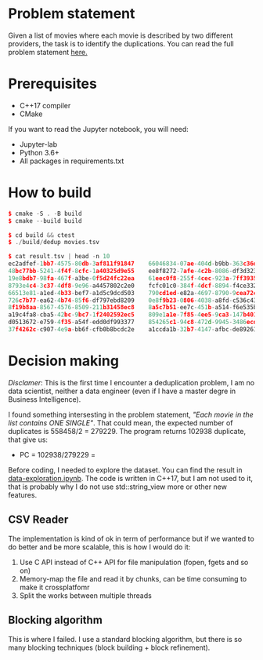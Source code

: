 # Problem statement
Given a list of movies where each movie is described by two different providers, the task is to identify the duplications.
You can read the full problem statement [here.](Problem.md)

# Prerequisites
* C++17 compiler
* CMake

If you want to read the Jupyter notebook, you will need:
* Jupyter-lab
* Python 3.6+
* All packages in requirements.txt

# How to build
````cpp
$ cmake -S . -B build
$ cmake --build build
````

````cpp
$ cd build && ctest
$ ./build/dedup movies.tsv

$ cat result.tsv | head -n 10
ec2adfef-1bb7-4575-80db-3af811f91847    66046834-07ae-404d-b9bb-363c36d9578d
48bc77bb-5241-4f4f-8cfc-1a40325d9e55    ee8f8272-7afe-4c2b-8086-df3d323080ed
19e8bdb7-98fa-467f-a3be-0f5d24fc22ea    61eec0f8-255f-4cec-923a-7ff393541070
8793e4c4-3c37-4df8-9e96-a4457802c2e0    fcfc01c0-384f-4dcf-8894-f4ce3322e258
66513e81-a1ed-4b33-bef7-a1d5c9dcd503    790cd1ed-e82a-4697-8790-9cea72c0442e
726c7b77-ea62-4b74-85f6-df797ebd8209    0e8f9b23-0806-4038-a8fd-c536c4322d9b
8f19b8aa-8567-4576-8509-211b31458ec8    8a5c7b51-ee7c-451b-a514-f6e535bdd492
a19c4fa8-cba5-42bc-9bc7-1f2402592ec5    809e1a1e-7f85-4ee5-9ca3-147b401ace2a
d0513672-e759-4f35-a54f-edd0df993377    854265c1-94c8-472d-9945-3486ecd3a829
37f4262c-c907-4e9a-bb6f-cfb0b8bcdc2e    a1ccda1b-32b7-4147-afbc-de892617561c
````

# Decision making
_Disclamer_: This is the first time I encounter a deduplication problem, I am no data scientist, neither a data engineer (even if I have a master degre in Business Intelligence).

I found something intersesting in the problem statement, _"Each movie in the list contains ONE SINGLE"_. That could mean, the expected number of duplicates is 558458/2 = 279229. The program returns 102938 duplicate, that give us:
* PC = 102938/279229 =

Before coding, I needed to explore the dataset. You can find the result in [data-exploration.ipynb](data-exploration.ipynb).
The code is written in C++17, but I am not used to it, that is probably why I do not use std::string_view more or other new features.

## CSV Reader
The implementation is kind of ok in term of performance but if we wanted to do better and be more scalable, this is how I would do it:
1. Use C API instead of C++ API for file manipulation (fopen, fgets and so on)
2. Memory-map the file and read it by chunks, can be time consuming to make it crossplatfomr
3. Split the works between multiple threads

## Blocking algorithm
This is where I failed. I use a standard blocking algorithm, but there is so many blocking techniques (block building + block refinement).